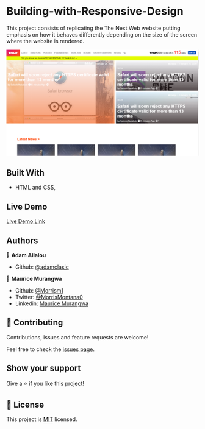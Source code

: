 # Building-with-Responsive-Design
This project consists of replicating the The Next Web website putting emphasis on how it behaves differently depending on the size of the screen where the website is rendered.

![screenshot](images/screenshot.png)


## Built With

- HTML and CSS,

## Live Demo

[Live Demo Link](https://rawcdn.githack.com/adamclasic/Building-with-Responsive-Design/e4e500b6f7aedf4ac130c87e1591c22a6162ea6a/index.html)


## Authors

👤 **Adam Allalou**
- Github: [@adamclasic](https://github.com/adamclasic)


👤 **Maurice Murangwa**

- Github: [@Morrism1](https://github.com/Morrism1)
- Twitter: [@MorrisMontana0](https://twitter.com/MorrisMontana0)
- Linkedin: [Maurice Murangwa](https://www.linkedin.com/in/murangwa-maurice-769549140/)

## 🤝 Contributing

Contributions, issues and feature requests are welcome!

Feel free to check the [issues page](issues/).

## Show your support

Give a ⭐️ if you like this project!

## 📝 License

This project is [MIT](lic.url) licensed.

